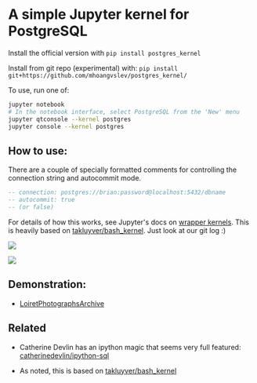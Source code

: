# A simple Jupyter kernel for PostgreSQL

Install the official version with `pip install postgres_kernel`

Install from git repo (experimental) with: `pip install git+https://github.com/mhoangvslev/postgres_kernel/`

To use, run one of:

```bash
jupyter notebook
# In the notebook interface, select PostgreSQL from the 'New' menu
jupyter qtconsole --kernel postgres
jupyter console --kernel postgres
```

## How to use:

There are a couple of specially formatted comments for controlling the connection string and autocommit mode.

```sql
-- connection: postgres://brian:password@localhost:5432/dbname
-- autocommit: true
-- (or false)
```

For details of how this works, see Jupyter's docs on [wrapper kernels](http://jupyter-client.readthedocs.io/en/latest/wrapperkernels.html).
This is heavily based on [takluyver/bash_kernel](https://github.com/takluyver/bash_kernel). Just look at our git log :)

![](images/console.png)

![](images/notebook.png)

## Demonstration:
- [LoiretPhotographsArchive](https://github.com/mhoangvslev/PhotographiesArchiveSQL)

Related
-------

- Catherine Devlin has an ipython magic that seems very full featured: [catherinedevlin/ipython-sql](https://github.com/catherinedevlin/ipython-sql)

- As noted, this is based on [takluyver/bash_kernel](https://github.com/takluyver/bash_kernel)
